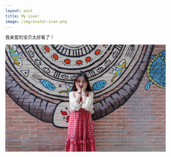 ```yaml
---
layout: post
title: My Love!
image: /img/avatar-icon.png
---
```


我亲爱的宝贝太好看了！

![mylove](/img/mylove.jpg)